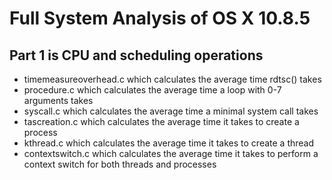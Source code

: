 # Full System Analysis of OS X 10.8.5
## Part 1 is CPU and scheduling operations
* timemeasureoverhead.c which calculates the average time rdtsc() takes
* procedure.c which calculates the average time a loop with 0-7 arguments takes
* syscall.c which calculates the average time a minimal system call takes
* tascreation.c which calculates the average time it takes to create a process
* kthread.c which calculates the average time it takes to create a thread
* contextswitch.c which calculates the average time it takes to perform a context switch for both threads and processes

